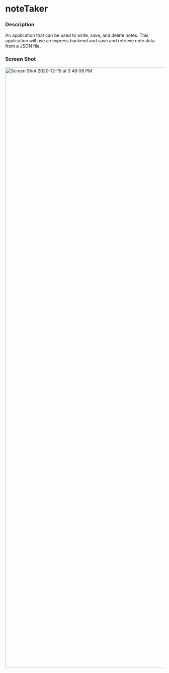 # noteTaker

### Description

An application that can be used to write, save, and delete notes. This application will use an express backend and save and retrieve note data from a JSON file.

### Screen Shot

<img width="1909" alt="Screen Shot 2020-12-15 at 3 48 08 PM" src="https://user-images.githubusercontent.com/67757549/102277906-8934a780-3eee-11eb-9de1-483a71ca8a54.png">
